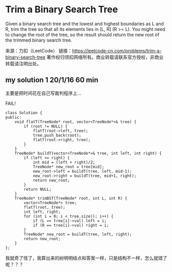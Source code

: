 # Trim a Binary Search Tree

Given a binary search tree and the lowest and highest boundaries as L and R, trim the tree so that all its elements lies in [L, R] (R >= L). You might need to change the root of the tree, so the result should return the new root of the trimmed binary search tree.

来源：力扣（LeetCode）
链接：https://leetcode-cn.com/problems/trim-a-binary-search-tree
著作权归领扣网络所有。商业转载请联系官方授权，非商业转载请注明出处。

## my solution 1    20/1/16 60 min

主要是把时间花在自己写裁判程序上...

FAIL!

```
class Solution {
public:
    void flatT(TreeNode* root, vector<TreeNode*>& tree) {
        if (root != NULL) {
            flatT(root->left, tree);
            tree.push_back(root);
            flatT(root->right, tree);
        }
    }
    TreeNode* buildT(vector<TreeNode*>& tree, int left, int right) {
        if (left <= right) {
            int mid = (left + right)/2;
            TreeNode* new_root = tree[mid];
            new_root->left = buildT(tree, left, mid-1);
            new_root->right = buildT(tree, mid+1, right);
            return new_root;
        }
        return NULL;
    }
    TreeNode* trimBST(TreeNode* root, int L, int R) {
        vector<TreeNode*> tree;
        flatT(root, tree);
        int left, right;
        for (int i = 0; i < tree.size(); i++) {
            if (L == tree[i]->val) left = i;
            if (R == tree[i]->val) right = i;
        }
        TreeNode* new_root = buildT(tree, left, right);
        return new_root;
    }
};
```

我就奇了怪了，我算出来的树明明结点和答案一样，只是结构不一样，怎么就错了呢？？？